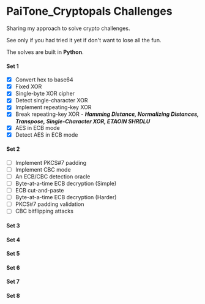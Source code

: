 # PaiTone_Cryptopals Challenges 

Sharing my approach to solve crypto challenges.

See only if you had tried it yet if don't want to lose all the fun.

The solves are built in  **Python**.

#### Set 1
- [x] Convert hex to base64
- [x] Fixed XOR
- [x] Single-byte XOR cipher
- [x] Detect single-character XOR
- [x] Implement repeating-key XOR
- [x] Break repeating-key XOR - **_Hamming Distance, Normalizing Distances, Transpose, Single-Character XOR, ETAOIN SHRDLU_**
- [x] AES in ECB mode
- [x] Detect AES in ECB mode

#### Set 2
- [ ] Implement PKCS#7 padding
- [ ] Implement CBC mode
- [ ] An ECB/CBC detection oracle
- [ ] Byte-at-a-time ECB decryption (Simple)
- [ ] ECB cut-and-paste
- [ ] Byte-at-a-time ECB decryption (Harder)
- [ ] PKCS#7 padding validation
- [ ] CBC bitflipping attacks

#### Set 3
#### Set 4
#### Set 5
#### Set 6
#### Set 7
#### Set 8
